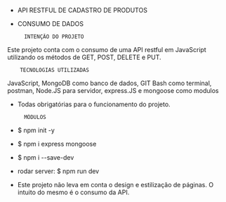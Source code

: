- API RESTFUL DE CADASTRO DE PRODUTOS

- CONSUMO DE DADOS


        INTENÇÃO DO PROJETO
Este projeto conta com o consumo de uma API restful em JavaScript utilizando os métodos de GET, POST, DELETE e PUT.


        TECNOLOGIAS UTILIZADAS
JavaScript, MongoDB como banco de dados, GIT Bash como terminal, postman, Node.JS para servidor, express.JS e mongoose como modulos
- Todas obrigatórias para o funcionamento do projeto.



        MÓDULOS
- $ npm init -y 
- $ npm i express mongoose 
- $ npm i --save-dev
- rodar server: $ npm run dev


- Este projeto não leva em conta o design e estilização de páginas. O intuito do mesmo é o consumo da API.